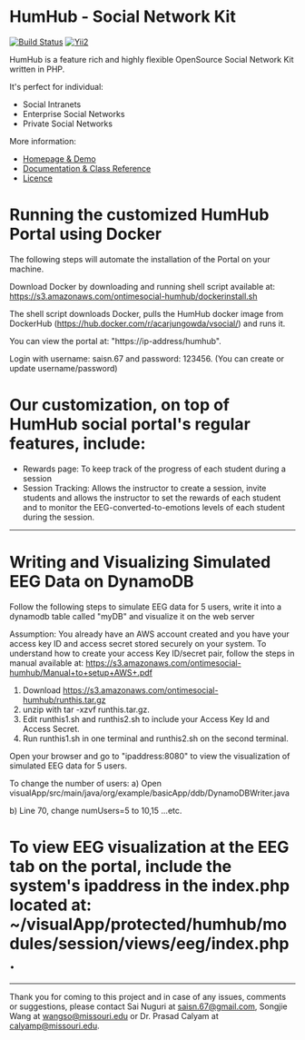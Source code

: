 HumHub - Social Network Kit
===========================

[![Build Status](https://travis-ci.org/humhub/humhub.svg?branch=master)](https://travis-ci.org/humhub/humhub)
[![Yii2](https://img.shields.io/badge/Powered_by-Yii_Framework-green.svg?style=flat)](http://www.yiiframework.com/)

HumHub is a feature rich and highly flexible OpenSource Social Network Kit written in PHP.

It's perfect for individual:
- Social Intranets
- Enterprise Social Networks
- Private Social Networks

More information:
- [Homepage & Demo](http://www.humhub.org)
- [Documentation & Class Reference](http://docs.humhub.org)
- [Licence](http://www.humhub.org/licences)

# Running the customized HumHub Portal using Docker
The following steps will automate the installation of the Portal on your machine. 

Download Docker by downloading and running shell script available at: https://s3.amazonaws.com/ontimesocial-humhub/dockerinstall.sh

The shell script downloads Docker, pulls the HumHub docker image from DockerHub (https://hub.docker.com/r/acarjungowda/vsocial/) and runs it. 

You can view the portal at: "https://ip-address/humhub". 

Login with username: saisn.67 and password: 123456. (You can create or update username/password)

# Our customization, on top of HumHub social portal's regular features, include: 
- Rewards page: To keep track of the progress of each student during a session
- Session Tracking: Allows the instructor to create a session, invite students and allows the instructor to set the rewards of each student and to monitor the EEG-converted-to-emotions levels of each student during the session.

--------------------------------------------------------------------------------------------

# Writing and Visualizing Simulated EEG Data on DynamoDB
Follow the following steps to simulate EEG data for 5 users, write it into a dynamodb table called "myDB" and visualize it on the web server

Assumption: You already have an AWS account created and you have your access key ID and access secret stored securely on your system. To understand how to create your access Key ID/secret pair, follow the steps in manual available at: https://s3.amazonaws.com/ontimesocial-humhub/Manual+to+setup+AWS+.pdf

1. Download https://s3.amazonaws.com/ontimesocial-humhub/runthis.tar.gz  
2. unzip with tar -xzvf runthis.tar.gz. 
3. Edit runthis1.sh and runthis2.sh to include your Access Key Id and Access Secret. 
4. Run runthis1.sh in one terminal and runthis2.sh on the second terminal. 

Open your browser and go to "ipaddress:8080" to view the visualization of simulated EEG data for 5 users. 

To change the number of users:
a) Open visualApp/src/main/java/org/example/basicApp/ddb/DynamoDBWriter.java

b) Line 70, change numUsers=5 to 10,15 ...etc.

# To view EEG visualization at the EEG tab on the portal, include the system's ipaddress in the index.php located at: ~/visualApp/protected/humhub/modules/session/views/eeg/index.php . 
---------------------------------------------------------------------------------------------

Thank you for coming to this project and in case of any issues, comments or suggestions, please contact Sai Nuguri at saisn.67@gmail.com, Songjie Wang at wangso@missouri.edu or Dr. Prasad Calyam at calyamp@missouri.edu.



